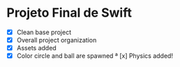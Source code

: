 # Projeto Final de Swift
* [x] Clean base project
* [x] Overall project organization
* [x] Assets added
* [x] Color circle and ball are spawned
ª [x] Physics added!